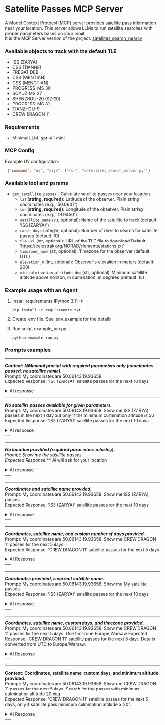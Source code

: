 # Satellite Passes MCP Server
A Model Context Protocol (MCP) server provides satellite pass information near your location. This server allows LLMs to run satellite searches with proper parameters based on your input.  
It is the MCP Server version of the project: [satellites_search_nearby](https://github.com/wojtek9502/satellites_search_nearby)

### Available objects to track with the default TLE
- ISS (ZARYA)  
- CSS (TIANHE)  
- FREGAT DEB  
- CSS (WENTIAN)  
- CSS (MENGTIAN)  
- PROGRESS-MS 30  
- SOYUZ-MS 27  
- SHENZHOU-20 (SZ-20)  
- PROGRESS-MS 31  
- TIANZHOU-9  
- CREW DRAGON 11

### Requirements
- Minimal LLM: gpt-4.1-mini

### MCP Config

Example UV configuration:
```json
 {"command": "uv", "args": ["run", "satellites_search_server.py"]}
```

### Available tool and params
- `get_satellite_passes` - Calculate satellite passes near your location.
  - `lat` **(string, required)**: Latitude of the observer. Plain string coordinates (e.g., '50.0647')
  - `lon` **(string, required)**: Longitude of the observer. Plain string coordinates (e.g., '19.9450')
  - `satellite_name` (str, optional): Name of the satellite to track (default: 'ISS (ZARYA)')
  - `range_days` (integer, optional): Number of days to search for satellite passes (default: 10)
  - `tle_url` (str, optional): URL of the TLE file to download Default: 'https://celestrak.org/NORAD/elements/stations.txt'
  - `timezone_name` (str, optional): Timezone for the observer (default: UTC)
  - `elevation_m` (int, optional): Observer's elevation in meters (default: 200)
  - `min_culmination_altitude_deg` (str, optional): Minimum satellite altitude above horizon, in culmination, in degrees (default: 15)

### Example usage with an Agent
1. Install requirements (Python 3.11+):
    ```shell
    pip install -r requirements.txt
    ```

2. Create .env file. See .env_example for the details

3. Run script example_run.py
    ```shell
    python example_run.py
    ```

### Prompts examples

---  
***Context: MMinimal prompt with required parameters only (coordinates passed, no satellite name).***   
Prompt: My coordinates are 50.06143 19.93658.  
Expected Response: 'ISS (ZARYA)' satellite passes for the next 10 days  

<details>
<summary>AI response</summary>

```text
Passes of satellite 'ISS (ZARYA)' over location (50.06143, 19.93658) during the next 10 days:

| Satellite   | Start (UTC)                | Altitude   | Azimuth   | Culmination (UTC)          | Altitude   | Azimuth   | End (UTC)                  | Altitude   | Azimuth   |
|-------------|----------------------------|------------|-----------|----------------------------|------------|-----------|----------------------------|------------|-----------|
| ISS (ZARYA) | 2025-08-19 02:55:23 +00:00 | 0.0°       | 201.3°    | 2025-08-19 03:00:10 +00:00 | 16.1°      | 139.2°    | 2025-08-19 03:04:59 +00:00 | -0.0°      | 77.3°     |
| ISS (ZARYA) | 2025-08-21 02:54:29 +00:00 | 0.0°       | 222.6°    | 2025-08-21 02:59:44 +00:00 | 32.4°      | 147.8°    | 2025-08-21 03:05:00 +00:00 | -0.0°      | 73.2°     |
| ISS (ZARYA) | 2025-08-22 02:06:22 +00:00 | 0.0°       | 211.6°    | 2025-08-22 02:11:25 +00:00 | 22.4°      | 143.1°    | 2025-08-22 02:16:29 +00:00 | -0.0°      | 74.8°     |
| ISS (ZARYA) | 2025-08-23 01:18:23 +00:00 | 0.0°       | 199.5°    | 2025-08-23 01:23:07 +00:00 | 15.2°      | 138.5°    | 2025-08-23 01:27:52 +00:00 | -0.0°      | 77.8°     |
| ISS (ZARYA) | 2025-08-23 02:53:56 +00:00 | 0.0°       | 240.8°    | 2025-08-23 02:59:22 +00:00 | 62.4°      | 156.8°    | 2025-08-23 03:04:49 +00:00 | -0.0°      | 72.9°     |
| ISS (ZARYA) | 2025-08-24 02:05:33 +00:00 | 0.0°       | 231.3°    | 2025-08-24 02:10:55 +00:00 | 44.2°      | 151.8°    | 2025-08-24 02:16:17 +00:00 | -0.0°      | 72.6°     |
| ISS (ZARYA) | 2025-08-25 01:17:15 +00:00 | 0.0°       | 221.0°    | 2025-08-25 01:22:29 +00:00 | 30.7°      | 147.0°    | 2025-08-25 01:27:44 +00:00 | -0.0°      | 73.4°     |
| ISS (ZARYA) | 2025-08-25 02:53:34 +00:00 | 0.0°       | 256.4°    | 2025-08-25 02:59:01 +00:00 | 82.6°      | 345.7°    | 2025-08-25 03:04:30 +00:00 | -0.0°      | 76.0°     |
| ISS (ZARYA) | 2025-08-26 00:29:04 +00:00 | 0.0°       | 209.8°    | 2025-08-26 00:34:04 +00:00 | 21.2°      | 142.4°    | 2025-08-26 00:39:06 +00:00 | -0.0°      | 75.2°     |
| ISS (ZARYA) | 2025-08-26 02:05:01 +00:00 | 0.0°       | 248.3°    | 2025-08-26 02:10:28 +00:00 | 79.6°      | 161.2°    | 2025-08-26 02:15:56 +00:00 | -0.0°      | 73.9°     |
```
</details>

---

***No satellite passes available for given parameters.***  
Prompt: My coordinates are 50.06143 19.93658. Show me ISS (ZARYA) passes  in the next 1 day but only if the minimum culmination altitude is 50  
Expected Response: 'ISS (ZARYA)' satellite passes for the next 10 days  
<details>
<summary>AI response</summary>

```text
PYA) | 2025-08-26 02:05:01 +00:00 | 0.0°       | 248.3°    | 2025-08-26 02:10:28 +00:00 | 79.6°      | 161.2°    | 2025-08-26 02:15:56 +00:00 | -0.0°      | 73.9°     |
```
</details>
--- 

--- 
***No location provided (required parameters missing).**  
Prompt: Show me the satellite passes.  
Expected Response:*** AI will ask for your location  

<details>
<summary>AI response</summary>

```text
There are no ISS (ZARYA) passes over your location (50.06143, 19.93658) in the next 1 day with a minimum culmination altitude of 50 degrees.
```
</details>
--- 

--- 
***Coordinates and satellite name provided.***  
Prompt: My coordinates are 50.06143 19.93658. Show me ISS (ZARYA) passes.  
Expected Response: 'ISS (ZARYA)' satellite passes for the next 10 days  
<details>
<summary>AI response</summary>

```text
Passes of satellite 'ISS (ZARYA)' over location (50.06143, 19.93658) during the next 10 days.

| Satellite   | Start (UTC)                | Altitude   | Azimuth   | Culmination (UTC)          | Altitude   | Azimuth   | End (UTC)                  | Altitude   | Azimuth   |
|-------------|----------------------------|------------|-----------|----------------------------|------------|-----------|----------------------------|------------|-----------|
| ISS (ZARYA) | 2025-08-19 02:55:23 +00:00 | 0.0°       | 201.3°    | 2025-08-19 03:00:10 +00:00 | 16.1°      | 139.2°    | 2025-08-19 03:04:59 +00:00 | -0.0°      | 77.3°     |
| ISS (ZARYA) | 2025-08-21 02:54:29 +00:00 | 0.0°       | 222.6°    | 2025-08-21 02:59:44 +00:00 | 32.4°      | 147.8°    | 2025-08-21 03:05:00 +00:00 | -0.0°      | 73.2°     |
| ISS (ZARYA) | 2025-08-22 02:06:22 +00:00 | 0.0°       | 211.6°    | 2025-08-22 02:11:24 +00:00 | 22.4°      | 143.1°    | 2025-08-22 02:16:29 +00:00 | -0.0°      | 74.8°     |
| ISS (ZARYA) | 2025-08-23 01:18:23 +00:00 | 0.0°       | 199.5°    | 2025-08-23 01:23:07 +00:00 | 15.2°      | 138.6°    | 2025-08-23 01:27:52 +00:00 | -0.0°      | 77.8°     |
| ISS (ZARYA) | 2025-08-23 02:53:56 +00:00 | 0.0°       | 240.8°    | 2025-08-23 02:59:22 +00:00 | 62.4°      | 156.6°    | 2025-08-23 03:04:49 +00:00 | -0.0°      | 72.9°     |
| ISS (ZARYA) | 2025-08-24 02:05:33 +00:00 | 0.0°       | 231.3°    | 2025-08-24 02:10:54 +00:00 | 44.2°      | 151.9°    | 2025-08-24 02:16:17 +00:00 | -0.0°      | 72.6°     |
| ISS (ZARYA) | 2025-08-25 01:17:15 +00:00 | 0.0°       | 221.0°    | 2025-08-25 01:22:29 +00:00 | 30.7°      | 147.1°    | 2025-08-25 01:27:44 +00:00 | -0.0°      | 73.4°     |
| ISS (ZARYA) | 2025-08-25 02:53:34 +00:00 | 0.0°       | 256.4°    | 2025-08-25 02:59:01 +00:00 | 82.6°      | 346.4°    | 2025-08-25 03:04:30 +00:00 | -0.0°      | 76.0°     |
| ISS (ZARYA) | 2025-08-26 00:29:04 +00:00 | 0.0°       | 209.8°    | 2025-08-26 00:34:05 +00:00 | 21.2°      | 142.3°    | 2025-08-26 00:39:06 +00:00 | -0.0°      | 75.2°     |
| ISS (ZARYA) | 2025-08-26 02:05:01 +00:00 | 0.0°       | 248.3°    | 2025-08-26 02:10:28 +00:00 | 79.6°      | 160.7°    | 2025-08-26 02:15:56 +00:00 | -0.0°      | 73.9°     |
```
</details>
--- 



--- 
***Coordinates, satellite name, and custom number of days provided.***  
Prompt: My coordinates are 50.06143 19.93658. Show me CREW DRAGON 11 passes for the next 5 days.  
Expected Response: 'CREW DRAGON 11' satellite passes for the next 5 days  

<details>
<summary>AI Response</summary>

```text
Passes of satellite 'CREW DRAGON 11' over location (50.06143, 19.93658) during the next 5 days:

| Satellite      | Start (UTC)                | Altitude   | Azimuth   | Culmination (UTC)          | Altitude   | Azimuth   | End (UTC)                  | Altitude   | Azimuth   |
|----------------|----------------------------|------------|-----------|----------------------------|------------|-----------|----------------------------|------------|-----------|
| CREW DRAGON 11 | 2025-08-19 02:55:25 +00:00 | 0.0°       | 201.3°    | 2025-08-19 03:00:12 +00:00 | 16.2°      | 139.2°    | 2025-08-19 03:05:01 +00:00 | -0.0°      | 77.3°     |
| CREW DRAGON 11 | 2025-08-21 02:54:33 +00:00 | 0.0°       | 222.6°    | 2025-08-21 02:59:48 +00:00 | 32.5°      | 147.8°    | 2025-08-21 03:05:05 +00:00 | -0.0°      | 73.2°     |
```
</details>
--- 

--- 
***Coordinates provided, incorrect satellite name.***  
Prompt: My coordinates are 50.06143 19.93658. Show me My satellite passes.  
Expected Response: 'ISS (ZARYA)' satellite passes for the next 10 days  

<details>
<summary>AI response</summary>

```text
Passes of satellite 'ISS (ZARYA)' over location (50.06143, 19.93658) during the next 10 days.

| Satellite   | Start (UTC)                | Altitude   | Azimuth   | Culmination (UTC)          | Altitude   | Azimuth   | End (UTC)                  | Altitude   | Azimuth   |
|-------------|----------------------------|------------|-----------|----------------------------|------------|-----------|----------------------------|------------|-----------|
| ISS (ZARYA) | 2025-08-19 02:55:23 +00:00 | 0.0°       | 201.3°    | 2025-08-19 03:00:10 +00:00 | 16.1°      | 139.2°    | 2025-08-19 03:04:59 +00:00 | -0.0°      | 77.3°     |
| ISS (ZARYA) | 2025-08-21 02:54:29 +00:00 | 0.0°       | 222.6°    | 2025-08-21 02:59:44 +00:00 | 32.4°      | 147.8°    | 2025-08-21 03:05:00 +00:00 | -0.0°      | 73.2°     |
| ISS (ZARYA) | 2025-08-22 02:06:22 +00:00 | 0.0°       | 211.6°    | 2025-08-22 02:11:24 +00:00 | 22.4°      | 143.1°    | 2025-08-22 02:16:29 +00:00 | -0.0°      | 74.8°     |
| ISS (ZARYA) | 2025-08-23 01:18:23 +00:00 | 0.0°       | 199.5°    | 2025-08-23 01:23:07 +00:00 | 15.2°      | 138.6°    | 2025-08-23 01:27:52 +00:00 | -0.0°      | 77.8°     |
| ISS (ZARYA) | 2025-08-23 02:53:56 +00:00 | 0.0°       | 240.8°    | 2025-08-23 02:59:22 +00:00 | 62.4°      | 156.6°    | 2025-08-23 03:04:49 +00:00 | -0.0°      | 72.9°     |
| ISS (ZARYA) | 2025-08-24 02:05:33 +00:00 | 0.0°       | 231.3°    | 2025-08-24 02:10:54 +00:00 | 44.2°      | 151.9°    | 2025-08-24 02:16:17 +00:00 | -0.0°      | 72.6°     |
| ISS (ZARYA) | 2025-08-25 01:17:15 +00:00 | 0.0°       | 221.0°    | 2025-08-25 01:22:29 +00:00 | 30.7°      | 147.1°    | 2025-08-25 01:27:44 +00:00 | -0.0°      | 73.4°     |
| ISS (ZARYA) | 2025-08-25 02:53:34 +00:00 | 0.0°       | 256.4°    | 2025-08-25 02:59:01 +00:00 | 82.6°      | 346.4°    | 2025-08-25 03:04:30 +00:00 | -0.0°      | 76.0°     |
| ISS (ZARYA) | 2025-08-26 00:29:04 +00:00 | 0.0°       | 209.8°    | 2025-08-26 00:34:05 +00:00 | 21.2°      | 142.3°    | 2025-08-26 00:39:06 +00:00 | -0.0°      | 75.2°     |
| ISS (ZARYA) | 2025-08-26 02:05:01 +00:00 | 0.0°       | 248.3°    | 2025-08-26 02:10:28 +00:00 | 79.6°      | 160.7°    | 2025-08-26 02:15:56 +00:00 | -0.0°      | 73.9°     |
```
</details>
--- 

--- 
***Coordinates, satellite name, custom days, and timezone provided.***  
Prompt: My coordinates are 50.06143 19.93658. Show me CREW DRAGON 11 passes for the next 5 days. Use timezone Europe/Warsaw 
Expected Response: 'CREW DRAGON 11' satellite passes for the next 5 days. Data is converted from UTC to Europe/Warsaw.  

<details>
<summary>AI Response</summary>

```text
Passes of satellite 'CREW DRAGON 11' over location (50.06143, 19.93658) during the next 5 days:

| Satellite      | Start (Europe/Warsaw)      | Altitude   | Azimuth   | Culmination (Europe/Warsaw)   | Altitude   | Azimuth   | End (Europe/Warsaw)        | Altitude   | Azimuth   |
|----------------|----------------------------|------------|-----------|-------------------------------|------------|-----------|----------------------------|------------|-----------|
| CREW DRAGON 11 | 2025-08-19 04:55:25 +02:00 | 0.0°       | 201.3°    | 2025-08-19 05:00:12 +02:00    | 16.2°      | 139.2°    | 2025-08-19 05:05:01 +02:00 | -0.0°      | 77.3°     |
| CREW DRAGON 11 | 2025-08-21 04:54:33 +02:00 | 0.0°       | 222.6°    | 2025-08-21 04:59:48 +02:00    | 32.5°      | 147.8°    | 2025-08-21 05:05:05 +02:00 | -0.0°      | 73.2°     |
```
</details>
--- 

--- 
**Context: Coordinates, satellite name, custom days, and minimum altitude provided.**  
Prompt: My coordinates are 50.06143 19.93658. Show me CREW DRAGON 11 passes for the next 5 days. Search for the passes with minimum culmination altitude 20 deg  
Expected Response: 'CREW DRAGON 11' satellite passes for the next 5 days, only if satellite pass minimum culmination altitude ≥ 20°.
<details>
<summary>AI Response</summary>

```text
Passes of satellite 'CREW DRAGON 11' over location (50.06143, 19.93658) during the next 5 days:

| Satellite      | Start (UTC)                | Altitude   | Azimuth   | Culmination (UTC)          | Altitude   | Azimuth   | End (UTC)                  | Altitude   | Azimuth   |
|----------------|----------------------------|------------|-----------|----------------------------|------------|-----------|----------------------------|------------|-----------|
| CREW DRAGON 11 | 2025-08-21 02:54:33 +00:00 | 0.0°       | 222.6°    | 2025-08-21 02:59:48 +00:00 | 32.5°      | 147.8°    | 2025-08-21 03:05:05 +00:00 | -0.0°      | 73.2°     |
```
</details>
--- 